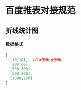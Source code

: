 # 百度推表对接规范

## 折线统计图

#### 数据格式

```json
[
  [10,10],  //[x坐标,y坐标]
  [200,60],
  [500,100],
  [600,200],
  [1000,250]
]

```
